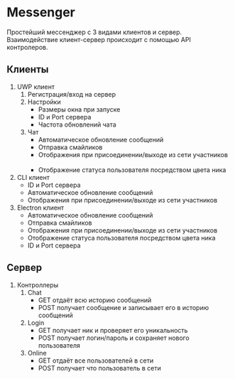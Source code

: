 # Messenger
Простейший мессенджер с 3 видами клиентов и сервер. Взаимодействие клиент-сервер происходит с помощью API контролеров.
## Клиенты
1. UWP клиент  
	1. Регистрация/вход на сервер  
	1. Настройки  
		* Размеры окна при запуске  
		* ID и Port сервера  
		* Частота обновлений чата  
	1. Чат  
		* Автоматическое обновление сообщений  
		* Отправка смайликов  
		* Отображения при присоединении/выходе из сети участников   
		* Отображение статуса пользователя посредством цвета ника  
1. CLI клиент  
	* ID и Port сервера  
	* Автоматическое обновление сообщений  
	* Отображения при присоединении/выходе из сети участников 
1. Electron клиент  
	* Автоматическое обновление сообщений  
	* Отправка смайликов  
	* Отображения при присоединении/выходе из сети участников   
	* Отображение статуса пользователя посредством цвета ника  
	* ID и Port сервера  
## Сервер
1. Контроллеры  
	1. Chat  
		* GET отдаёт всю историю сообщений  
		* POST получает сообщение и записывает его в историю сообщений
	2. Login  
		* GET получает ник и проверяет его уникальность
		* POST получает логин/пароль и сохраняет нового пользователя
	3. Online  
		* GET отдаёт все пользователей в сети
		* POST получает что пользователь в сети

